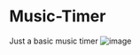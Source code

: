 # Music-Timer
   Just a basic music timer
   ![image](https://github.com/user-attachments/assets/3b5e7db0-93bf-4329-b9d2-c228ce21f608)

